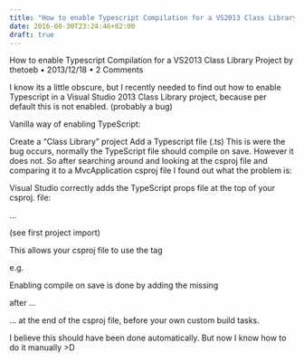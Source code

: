 ```yaml
---
title: "How to enable Typescript Compilation for a VS2013 Class Library Project"
date: 2016-08-30T23:24:46+02:00
draft: true
---
```



How to enable Typescript Compilation for a VS2013 Class Library Project
by thetoeb • 2013/12/18 • 2 Comments

I know its a little obscure, but I recently needed to find out how to enable Typescript in a Visual Studio 2013 Class Library project, because per default this is not enabled. (probably a bug)

Vanilla way of enabling TypeScript:

Create a “Class Library” project
Add a Typescript file (.ts)
This is were the bug occurs, normally the TypeScript file should compile on save.  However it does not. So after searching around and looking at the csproj file and comparing it to a MvcApplication csproj file I found out what the problem is:

Visual Studio correctly adds the TypeScript props file at the top of your csproj. file:

<?xml version="1.0" encoding="utf-8"?>
<Project 
  ToolsVersion="12.0" 
  DefaultTargets="Build" 
  xmlns="http://schemas.microsoft.com/developer/msbuild/2003">
  <Import Project="$(MSBuildExtensionsPath32)\Microsoft\VisualStudio\v$(VisualStudioVersion)\TypeScript\Microsoft.TypeScript.Default.props" />
  <Import Project="$(MSBuildExtensionsPath)\$(MSBuildToolsVersion)\Microsoft.Common.props" Condition="Exists('$(MSBuildExtensionsPath)\$(MSBuildToolsVersion)\Microsoft.Common.props')" />
…

(see first project import)

This allows your csproj file to use the <TypeScriptCompile> tag

e.g.

<TypeScriptCompile Include="Angular\Accounting\AccountingTestDirective.ts" />
Enabling compile on save is done by adding the missing

<Import Project="$(MSBuildExtensionsPath32)\Microsoft\VisualStudio\v$(VisualStudioVersion)\TypeScript\Microsoft.TypeScript.targets" />
 
after …

  <Import Project="$(MSBuildToolsPath)\Microsoft.CSharp.targets" />
… at the end of the csproj file, before your own custom build tasks.

I believe this should have been done automatically. But now I know how to do it manually >D